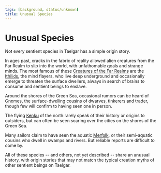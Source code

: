 ```yaml
---
tags: [background, status/unknown]
title: Unusual Species
---
```



# Unusual Species

Not every sentient species in Taelgar has a simple origin story. 

In ages past, cracks in the fabric of reality allowed alien creatures from the Far Realm to slip into the world, with unfathomable goals and strange minds. The most famous of these [Creatures of the Far Realms](<creatures-of-the-far-realms/creatures-of-the-far-realms.md>) are the [Ithilids](<creatures-of-the-far-realms/ithilids.md>), the mind flayers, who live deep underground and occasionally emerge to threaten the surface dwellers, always in search of brains to consume and sentient beings to enslave. 

Around the shores of the Green Sea, occasional rumors can be heard of [Gnomes](<gnomes/gnomes.md>), the surface-dwelling cousins of dwarves, tinkerers and trader, though few will confirm to having seen one in person. 

The flying [Kenku](<kenku/kenku.md>) of the north rarely speak of their history or origins to outsiders, but can often be seen soaring over the cities on the shores of the Green Sea. 

Many sailors claim to have seen the aquatic [Merfolk](<merfolk/merfolk.md>), or their semi-aquatic cousins who dwell in swamps and rivers. But reliable reports are difficult to come by. 

All of these species -- and others, not yet described -- share an unusual history, with origin stories that may not match the typical creation myths of other sentient beings on Taelgar.